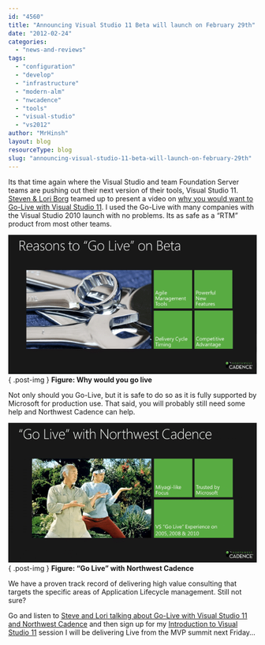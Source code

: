 ```yaml
---
id: "4560"
title: "Announcing Visual Studio 11 Beta will launch on February 29th"
date: "2012-02-24"
categories:
  - "news-and-reviews"
tags:
  - "configuration"
  - "develop"
  - "infrastructure"
  - "modern-alm"
  - "nwcadence"
  - "tools"
  - "visual-studio"
  - "vs2012"
author: "MrHinsh"
layout: blog
resourceType: blog
slug: "announcing-visual-studio-11-beta-will-launch-on-february-29th"
---
```


Its that time again where the Visual Studio and team Foundation Server teams are pushing out their next version of their tools, Visual Studio 11. [Steven & Lori Borg](http://nwcadence.com) teamed up to present a video on [why you would want to Go-Live with Visual Studio 11](http://blog.nwcadence.com/go-live-with-visual-studio-11-beta-3/). I used the Go-Live with many companies with the Visual Studio 2010 launch with no problems. Its as safe as a “RTM” product from most other teams.

[![image](images/image_thumb5-1-1.png "image")](http://blog.hinshelwood.com/files/2012/02/image5.png)  
{ .post-img }
**Figure: Why would you go live**

Not only should you Go-Live, but it is safe to do so as it is fully supported by Microsoft for production use. That said, you will probably still need some help and Northwest Cadence can help.

[![image](images/image_thumb6-2-2.png "image")](http://blog.hinshelwood.com/files/2012/02/image6.png)  
{ .post-img }
**Figure: “Go Live” with Northwest Cadence**

We have a proven track record of delivering high value consulting that targets the specific areas of Application Lifecycle management. Still not sure?

Go and listen to [Steve and Lori talking about Go-Live with Visual Studio 11 and Northwest Cadence](http://blog.nwcadence.com/go-live-with-visual-studio-11-beta-3/) and then sign up for my [Introduction to Visual Studio 11](http://blog.hinshelwood.com/events/) session I will be delivering Live from the MVP summit next Friday…
